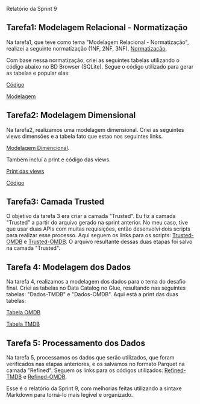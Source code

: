Relatório da Sprint 9

## Tarefa1: Modelagem Relacional - Normatização

Na tarefa1, que teve como tema "Modelagem Relacional - Normatização", realizei a seguinte normatização (1NF, 2NF, 3NF).
[Normatização](https://github.com/joaoFelipeSales/Programa-Data-Analytics-AWS-CompassUol/blob/main/9-Sprint9-Modelagem/Normaliza%C3%A7%C3%A3o/Tarefa1-Normaliza%C3%A7%C3%A3o.txt).

Com base nessa normatização, criei as seguintes tabelas utilizando o código abaixo no BD Browser (SQLite). Segue o código utilizado para gerar as tabelas e popular elas:

[Código](https://github.com/joaoFelipeSales/Programa-Data-Analytics-AWS-CompassUol/blob/main/9-Sprint9-Modelagem/Normaliza%C3%A7%C3%A3o/Tarefa1-Modelagem%20Relacional-Normaliza%C3%A7%C3%A3o.sql)

[Modelagem](https://github.com/joaoFelipeSales/Programa-Data-Analytics-AWS-CompassUol/blob/main/9-Sprint9-Modelagem/Normaliza%C3%A7%C3%A3o/ModelagemLogica.png)

## Tarefa2: Modelagem Dimensional

Na tarefa2, realizamos uma modelagem dimensional. Criei as seguintes views dimensões e a tabela fato que estao nos seguintes links.

[Modelagem Dimencional](https://github.com/joaoFelipeSales/Programa-Data-Analytics-AWS-CompassUol/blob/main/9-Sprint9-Modelagem/Normaliza%C3%A7%C3%A3o/ModelagemDimensional.png). 

Também incluí a print e código das views.

[Print das views](https://github.com/joaoFelipeSales/Programa-Data-Analytics-AWS-CompassUol/blob/main/9-Sprint9-Modelagem/Normaliza%C3%A7%C3%A3o/ViewDimensoes.png)

[Código](https://github.com/joaoFelipeSales/Programa-Data-Analytics-AWS-CompassUol/blob/main/9-Sprint9-Modelagem/Normaliza%C3%A7%C3%A3o/Tarefa2-ModelagemDimensional.sql)

## Tarefa3: Camada Trusted

O objetivo da tarefa 3 era criar a camada "Trusted". Eu fiz a camada "Trusted" a partir do arquivo gerado na sprint anterior. No meu caso, tive que usar duas APIs com muitas requisições, então desenvolvi dois scripts para realizar esse processo. Aqui seguem os links para os scripts: [Trusted-OMDB](https://github.com/joaoFelipeSales/Programa-Data-Analytics-AWS-CompassUol/blob/main/9-Sprint9-DesafiPartelll/Tarefa3-Processamento%20da%20Trusted/TRUSTED-OMDB.PY) e [Trusted-OMDB](https://github.com/joaoFelipeSales/Programa-Data-Analytics-AWS-CompassUol/blob/main/9-Sprint9-DesafiPartelll/Tarefa3-Processamento%20da%20Trusted/TRUSTED-TMDB.PY). O arquivo resultante dessas duas etapas foi salvo na camada "Trusted".

## Tarefa 4: Modelagem dos Dados

Na tarefa 4, realizamos a modelagem dos dados para o tema do desafio final. Criei as tabelas no Data Catalog no Glue, resultando nas seguintes tabelas: "Dados-TMDB" e "Dados-OMDB". Aqui está a print das duas tabelas:

[Tabela OMDB](https://github.com/joaoFelipeSales/Programa-Data-Analytics-AWS-CompassUol/blob/main/9-Sprint9-DesafiPartelll/Tarefa4-Modelagem%20de%20dados%20da%20Refined/Refined-OMDB.png)

[Tabela TMDB](https://github.com/joaoFelipeSales/Programa-Data-Analytics-AWS-CompassUol/blob/main/9-Sprint9-DesafiPartelll/Tarefa4-Modelagem%20de%20dados%20da%20Refined/Refined-TMDB.png)

## Tarefa 5: Processamento dos Dados

Na tarefa 5, processamos os dados que serão utilizados, que foram verificados nas etapas anteriores, e os salvamos no formato Parquet na camada "Refined". Seguem os links para os códigos utilizados: [Refined-TMDB](https://github.com/joaoFelipeSales/Programa-Data-Analytics-AWS-CompassUol/blob/main/9-Sprint9-DesafiPartelll/Tarefa5-Processamento%20da%20Refined/Refined-OMDB.py) e [Refined-OMDB](https://github.com/joaoFelipeSales/Programa-Data-Analytics-AWS-CompassUol/blob/main/9-Sprint9-DesafiPartelll/Tarefa5-Processamento%20da%20Refined/Refined-TMDB.PY).

Esse é o relatório da Sprint 9, com melhorias feitas utilizando a sintaxe Markdown para torná-lo mais legível e organizado.
